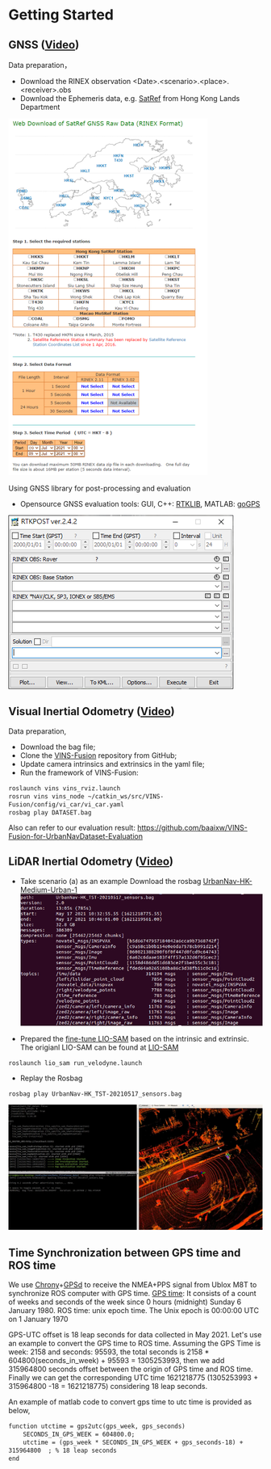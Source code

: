# Getting Started
## GNSS ([Video](https://www.dropbox.com/s/y0apx3wn67eghpb/tutorial%20-%20gnss%20using%20UrbanNav.mp4?dl=0))
Data preparation，
- Download the RINEX observation &lt;Date&gt;\.&lt;scenario&gt;\.&lt;place&gt;\.&lt;receiver&gt;\.obs
- Download the Ephemeris data, e.g. [SatRef](https://www.geodetic.gov.hk/en/rinex/downv.aspx) from Hong Kong Lands Department 

![Data preparation](img/gnss_1.png)

Using GNSS library for post-processing and evaluation
- Opensource GNSS evaluation tools: GUI, C++: [RTKLIB](http://www.rtklib.com/), MATLAB: [goGPS](https://github.com/goGPS-Project/goGPS_MATLAB)

![Processing](img/gnss_2.png)


## Visual Inertial Odometry ([Video](https://www.dropbox.com/s/c9meu3as92154ti/tutorial%20-%20visual_inerial%20using%20UrbanNav.mp4?dl=0))
Data preparation,
- Download the bag file;
- Clone the [VINS-Fusion](https://github.com/HKUST-Aerial-Robotics/VINS-Fusion) repository from GitHub;
- Update camera intrinsics and extrinsics in the yaml file;
- Run the framework of VINS-Fusion:
```
roslaunch vins vins_rviz.launch
rosrun vins vins_node ~/catkin_ws/src/VINS-Fusion/config/vi_car/vi_car.yaml
rosbag play DATASET.bag
```
Also can refer to our evaluation result: https://github.com/baaixw/VINS-Fusion-for-UrbanNavDataset-Evaluation

## LiDAR Inertial Odometry ([Video](https://www.dropbox.com/s/4efsquft7t6b5dp/tutorial%20-%20lidar_inerial_using%20UrbanNav.mp4?dl=0))
- Take scenario (a) as an example
Download the rosbag [UrbanNav-HK-Medium-Urban-1](https://www.dropbox.com/s/mit5v1yo8pzh9xq/UrbanNav-HK_TST-20210517_sensors.bag?dl=0)
![rosbag info](img/rosbag_info_medium_urban1.png)

- Prepared the [fine-tune LIO-SAM](https://www.dropbox.com/s/g514ra8zm6nfz9r/LIO-SAM_for_urban.zip?dl=0) based on the intrinsic and extrinsic. The origianl LIO-SAM can be found at [LIO-SAM](https://github.com/TixiaoShan/LIO-SAM)
```
roslaunch lio_sam run_velodyne.launch
```
- Replay the Rosbag
```
rosbag play UrbanNav-HK_TST-20210517_sensors.bag
```
![Processing](img/lidar_1.png)

## Time Synchronization between GPS time and ROS time
We use [Chrony](https://chrony.tuxfamily.org/)+[GPSd](https://gpsd.gitlab.io/gpsd/) to receive the NMEA+PPS signal from Ublox M8T to synchronize ROS computer with GPS time.
[GPS time](https://timetoolsltd.com/gps/what-is-gps-time/): It consists of a count of weeks and seconds of the week since 0 hours (midnight) Sunday 6 January 1980.
ROS time: unix epoch time. The Unix epoch is 00:00:00 UTC on 1 January 1970

GPS-UTC offset is 18 leap seconds for data collected in May 2021. Let's use an example to convert the GPS time to ROS time. 
Assuming the GPS Time is week: 2158 and seconds: 95593, the total seconds is 2158 * 604800(seconds_in_week) + 95593 = 1305253993, then we add 315964800 seconds offset between the origin of GPS time and ROS time. Finally we can get the corresponding UTC time 1621218775 (1305253993 + 315964800 -18 = 1621218775) considering 18 leap seconds.

An example of matlab code to convert gps time to utc time is provided as below,
```
function utctime = gps2utc(gps_week, gps_seconds)
    SECONDS_IN_GPS_WEEK = 604800.0; 
    utctime = (gps_week * SECONDS_IN_GPS_WEEK + gps_seconds-18) + 315964800  ; % 18 leap seconds
end
```
